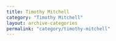 ```yaml
---
title: Timothy Mitchell
category: "Timothy Mitchell"
layout: archive-categories
permalink: "category/timothy-mitchell"
---
```

